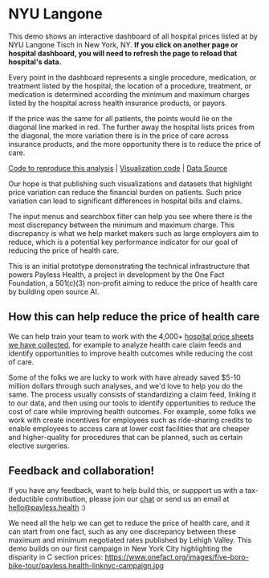 <script setup>
  import { reset } from '@uwdata/vgplot';
  reset();
</script>

# NYU Langone

This demo shows an interactive dashboard of all hospital prices listed at by NYU Langone Tisch in New York, NY. **If you click on another page or hospital dashboard, you will need to refresh the page to reload that hospital's data.**

Every point in the dashboard represents a single procedure, medication, or treatment listed by the hospital; the location of a procedure, treatment, or medication is determined according the minimum and maximum charges listed by the hospital across health insurance products, or payors.

If the price was the same for all patients, the points would lie on the diagonal line marked in red. The further away the hospital lists prices from the diagonal, the more variation there is in the price of care across insurance products, and the more opportunity there is to reduce the price of care. 

<Example spec="/specs/yaml/nyu-langone.yaml" />

[Code to reproduce this analysis](https://colab.research.google.com/github/onefact/data_build_tool_payless.health/blob/main/notebooks/EIN_133971298_NYU-langone.ipynb) | [Visualization code](https://github.com/onefact/payless.health/blob/main/docs/public/specs/yaml/nyu-langone.yaml) | [Data Source](https://med.nyu.edu/standard-charges/nyu-langone-health-standard-charges/ 
)

Our hope is that publishing such visualizations and datasets that highlight price variation can reduce the financial burden on patients. Such price variation can lead to significant differences in hospital bills and claims.

The input menus and searchbox filter can help you see where there is the most discrepancy between the minimum and maximum charge. This discrepancy is what we help market makers such as large employers aim to reduce, which is a potential key performance indicator for our goal of reducing the price of health care. 

This is an initial prototype demonstrating the technical infrastructure that powers Payless Health, a project in development by the One Fact Foundation, a 501(c)(3) non-profit aiming to reduce the price of health care by building open source AI. 

## How this can help reduce the price of health care

We can help train your team to work with the 4,000+ [hospital price sheets we have collected](https://data.payless.health/#hospital_price_transparency/), for example to analyze health care claim feeds and identify opportunities to improve health outcomes while reducing the cost of care. 

Some of the folks we are lucky to work with have already saved $5-10 million dollars through such analyses, and we'd love to help you do the same. The process usually consists of standardizing a claim feed, linking it to our data, and then using our tools to identify opportunities to reduce the cost of care while improving health outcomes. For example, some folks we work with create incentives for employees such as ride-sharing credits to enable employees to access care at lower cost facilities that are cheaper and higher-quality for procedures that can be planned, such as certain elective surgeries.

## Feedback and collaboration! 

If you have any feedback, want to help build this, or suppport us with a tax-deductible contribution, please join our [chat](https://onefact.zulipchat.com/) or send us an email at [hello@payless.health](mailto:hello@payless.health) :)

We need all the help we can get to reduce the price of health care, and it can start from one fact, such as any one discrepancy between these maximum and minimum negotiated rates published by Lehigh Valley. This demo builds on our first campaign in New York City highlighting the disparity in C section prices: https://www.onefact.org/images/five-boro-bike-tour/payless.health-linknyc-campaign.jpg